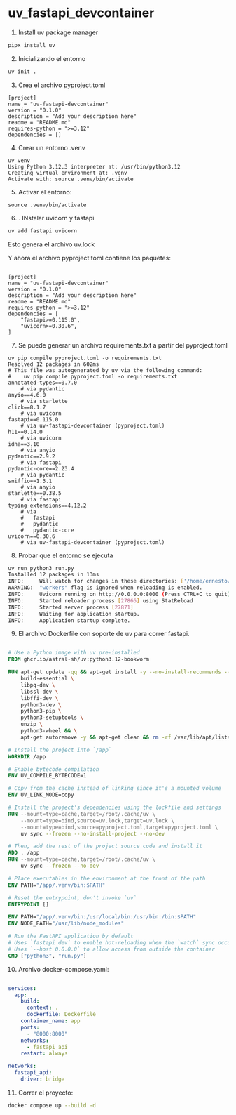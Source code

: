 # uv_fastapi_devcontainer


1. Install uv package manager

```bash
pipx install uv 
```

2. Inicializando el entorno
```bash
uv init . 
```
3. Crea el archivo pyproject.toml

```
[project]
name = "uv-fastapi-devcontainer"
version = "0.1.0"
description = "Add your description here"
readme = "README.md"
requires-python = ">=3.12"
dependencies = []
```


4. Crear un entorno .venv
```
uv venv
Using Python 3.12.3 interpreter at: /usr/bin/python3.12
Creating virtual environment at: .venv
Activate with: source .venv/bin/activate
```

5. Activar  el entorno:
```aiignore
source .venv/bin/activate
```

6. . INstalar uvicorn y fastapi

```bash 
uv add fastapi uvicorn
```

Esto genera el archivo uv.lock 

Y ahora el archivo pyproject.toml contiene los paquetes:
```aiignore

[project]
name = "uv-fastapi-devcontainer"
version = "0.1.0"
description = "Add your description here"
readme = "README.md"
requires-python = ">=3.12"
dependencies = [
    "fastapi>=0.115.0",
    "uvicorn>=0.30.6",
]

```

7. Se puede generar un archivo requirements.txt a partir del pyproject.toml

```aiignore
uv pip compile pyproject.toml -o requirements.txt
Resolved 12 packages in 602ms
# This file was autogenerated by uv via the following command:
#    uv pip compile pyproject.toml -o requirements.txt
annotated-types==0.7.0
    # via pydantic
anyio==4.6.0
    # via starlette
click==8.1.7
    # via uvicorn
fastapi==0.115.0
    # via uv-fastapi-devcontainer (pyproject.toml)
h11==0.14.0
    # via uvicorn
idna==3.10
    # via anyio
pydantic==2.9.2
    # via fastapi
pydantic-core==2.23.4
    # via pydantic
sniffio==1.3.1
    # via anyio
starlette==0.38.5
    # via fastapi
typing-extensions==4.12.2
    # via
    #   fastapi
    #   pydantic
    #   pydantic-core
uvicorn==0.30.6
    # via uv-fastapi-devcontainer (pyproject.toml)
```
8. Probar que el entorno se ejecuta

```bash 
uv run python3 run.py 
Installed 12 packages in 13ms
INFO:     Will watch for changes in these directories: ['/home/ernesto/PycharmProjects/uv_fastapi_devcontainer']
WARNING:  "workers" flag is ignored when reloading is enabled.
INFO:     Uvicorn running on http://0.0.0.0:8000 (Press CTRL+C to quit)
INFO:     Started reloader process [27866] using StatReload
INFO:     Started server process [27871]
INFO:     Waiting for application startup.
INFO:     Application startup complete.
```

9. El archivo Dockerfile con soporte de uv para correr  fastapi.

```Dockerfile

# Use a Python image with uv pre-installed
FROM ghcr.io/astral-sh/uv:python3.12-bookworm

RUN apt-get update -qq && apt-get install -y --no-install-recommends --no-install-suggests \
    build-essential \
    libpq-dev \
    libssl-dev \
    libffi-dev \
    python3-dev \
    python3-pip \
    python3-setuptools \
    unzip \
    python3-wheel && \
    apt-get autoremove -y && apt-get clean && rm -rf /var/lib/apt/lists/*

# Install the project into `/app`
WORKDIR /app

# Enable bytecode compilation
ENV UV_COMPILE_BYTECODE=1

# Copy from the cache instead of linking since it's a mounted volume
ENV UV_LINK_MODE=copy

# Install the project's dependencies using the lockfile and settings
RUN --mount=type=cache,target=/root/.cache/uv \
    --mount=type=bind,source=uv.lock,target=uv.lock \
    --mount=type=bind,source=pyproject.toml,target=pyproject.toml \
    uv sync --frozen --no-install-project --no-dev

# Then, add the rest of the project source code and install it
ADD . /app
RUN --mount=type=cache,target=/root/.cache/uv \
    uv sync --frozen --no-dev

# Place executables in the environment at the front of the path
ENV PATH="/app/.venv/bin:$PATH"

# Reset the entrypoint, don't invoke `uv`
ENTRYPOINT []

ENV PATH="/app/.venv/bin:/usr/local/bin:/usr/bin:/bin:$PATH"
ENV NODE_PATH="/usr/lib/node_modules"

# Run the FastAPI application by default
# Uses `fastapi dev` to enable hot-reloading when the `watch` sync occurs
# Uses `--host 0.0.0.0` to allow access from outside the container
CMD ["python3", "run.py"]

```

10. Archivo docker-compose.yaml:

```YAML

services:
  app:
    build:
      context: .
      dockerfile: Dockerfile
    container_name: app
    ports:
      - "8000:8000"
    networks:
      - fastapi_api
    restart: always

networks:
  fastapi_api:
    driver: bridge
```

11. Correr el proyecto:

```bash
docker compose up --build -d
```
